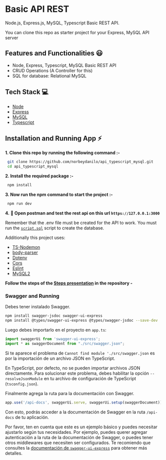 # Basic API REST

Node.js, Express.js, MySQL, Typescript Basic REST API.

You can clone this repo as starter project for your Express, MySQL API server

## Features and Functionalities 😃

- Node, Express, Typescript, MySQL Basic REST API
- CRUD Operations (A Controller for this)
- SQL for database: Relational MySQL

## Tech Stack 💻

- [Node](https://nodejs.org/en)
- [Express](https://expressjs.com/)
- [MySQL](https://www.mysql.com)
- [Typescript](https://nodejs.dev/en/learn/nodejs-with-typescript/)

## Installation and Running App :zap:

**1. Clone this repo by running the following command :-**

```bash
 git clone https://github.com/norbeydanilo/api_typescript_mysql.git
 cd api_typescript_mysql
```

**2. Install the required package :-**

```bash
 npm install
```

**3. Now run the npm command to start the project :-**

```bash
 npm run dev
```

**4.** **🎉 Open postman and test the rest api on this url `https://127.0.0.1:3000`**

Remember that the .env file must be created for the API to work.
You must run the [`script.sql`](https://github.com/norbeydanilo/api_typescript_mysql/blob/main/script.sql) script to create the database.

Additionally this project uses: 

- [TS-Nodemon](https://stackoverflow.com/questions/37979489/how-to-watch-and-reload-ts-node-when-typescript-files-change)
- [body-parser](https://www.npmjs.com/package/body-parser)
- [Dotenv](https://www.npmjs.com/package/dotenv)
- [Cors](https://www.npmjs.com/package/cors)
- [Eslint](https://eslint.org)
- [MySQL2](https://www.npmjs.com/package/mysql2)

**Follow the steps of the [Steps presentation](https://github.com/norbeydanilo/api_typescript_mysql/blob/main/steps.pptx) in the repository -**

### Swagger and Running

Debes tener instalado Swagger.

```bash
npm install swagger-jsdoc swagger-ui-express
npm install @types/swagger-ui-express @types/swagger-jsdoc --save-dev
```

Luego debes importarlo en el proyecto en `app.ts`:

```typescript
import swaggerUi from 'swagger-ui-express';
import * as swaggerDocument from "./src/swagger.json";
```

Si te aparece el problema de `Cannot find module './src/swagger.json` es por la importación de un archivo JSON en TypeScript.

En TypeScript, por defecto, no se pueden importar archivos JSON directamente. Para solucionar este problema, debes habilitar la opción `--resolveJsonModule` en tu archivo de configuración de TypeScript (`tsconfig.json`).

Finalmente agrega la ruta para la documentación con Swagger.

```typescript
app.use('/api-docs', swaggerUi.serve, swaggerUi.setup(swaggerDocument));
```

Con esto, podrás acceder a la documentación de Swagger en la ruta `/api-docs` de tu aplicación.

Por favor, ten en cuenta que este es un ejemplo básico y puedes necesitar ajustarlo según tus necesidades. Por ejemplo, puedes querer agregar autenticación a la ruta de la documentación de Swagger, o puedes tener otros middlewares que necesiten ser configurados. Te recomiendo que consultes la [documentación de `swagger-ui-express`](https://www.npmjs.com/package/swagger-ui-express) para obtener más detalles.